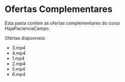# Ofertas Complementares

Esta pasta contém as ofertas complementares do curso HajaPacienciaCampo.

Ofertas disponíveis:
- 3.mp4
- 4.mp4
- 1.mp4
- 2.mp4
- 5.mp4
- 6.mp4